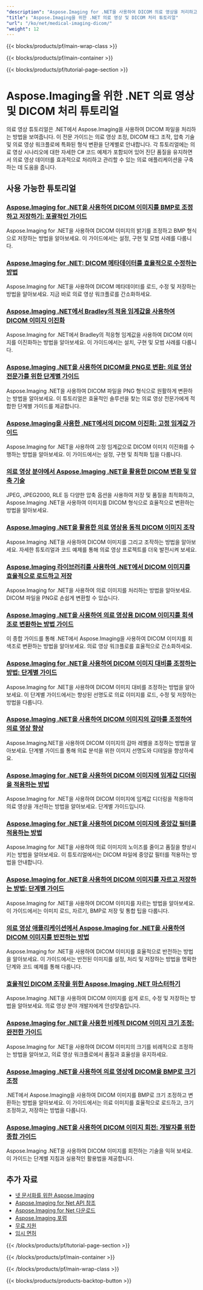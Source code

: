 ```yaml
---
"description": "Aspose.Imaging for .NET을 사용하여 DICOM 의료 영상을 처리하고, 조정하고, 특수 의료 영상 작업을 수행하기 위한 전체 튜토리얼입니다."
"title": "Aspose.Imaging을 위한 .NET 의료 영상 및 DICOM 처리 튜토리얼"
"url": "/ko/net/medical-imaging-dicom/"
"weight": 12
---
```


{{< blocks/products/pf/main-wrap-class >}}

{{< blocks/products/pf/main-container >}}

{{< blocks/products/pf/tutorial-page-section >}}
# Aspose.Imaging을 위한 .NET 의료 영상 및 DICOM 처리 튜토리얼

의료 영상 튜토리얼은 .NET에서 Aspose.Imaging을 사용하여 DICOM 파일을 처리하는 방법을 보여줍니다. 이 전문 가이드는 의료 영상 조정, DICOM 태그 조작, 압축 기술 및 의료 영상 워크플로에 특화된 형식 변환을 단계별로 안내합니다. 각 튜토리얼에는 의료 영상 시나리오에 대한 자세한 C# 코드 예제가 포함되어 있어 진단 품질을 유지하면서 의료 영상 데이터를 효과적으로 처리하고 관리할 수 있는 의료 애플리케이션을 구축하는 데 도움을 줍니다.

## 사용 가능한 튜토리얼

### [Aspose.Imaging for .NET을 사용하여 DICOM 이미지를 BMP로 조정하고 저장하기: 포괄적인 가이드](./adjust-dicom-brightness-save-as-bmp-aspose-imaging-net/)
Aspose.Imaging for .NET을 사용하여 DICOM 이미지의 밝기를 조정하고 BMP 형식으로 저장하는 방법을 알아보세요. 이 가이드에서는 설정, 구현 및 모범 사례를 다룹니다.

### [Aspose.Imaging for .NET: DICOM 메타데이터를 효율적으로 수정하는 방법](./aspose-imaging-dotnet-modify-dicom-metadata/)
Aspose.Imaging for .NET을 사용하여 DICOM 메타데이터를 로드, 수정 및 저장하는 방법을 알아보세요. 지금 바로 의료 영상 워크플로를 간소화하세요.

### [Aspose.Imaging .NET에서 Bradley의 적응 임계값을 사용하여 DICOM 이미지 이진화](./dicom-binarization-bradleys-adaptive-threshold-aspose-imaging-net/)
Aspose.Imaging for .NET에서 Bradley의 적응형 임계값을 사용하여 DICOM 이미지를 이진화하는 방법을 알아보세요. 이 가이드에서는 설치, 구현 및 모범 사례를 다룹니다.

### [Aspose.Imaging .NET을 사용하여 DICOM을 PNG로 변환: 의료 영상 전문가를 위한 단계별 가이드](./convert-dicom-to-png-aspose-imaging-net-tutorial/)
Aspose.Imaging .NET을 사용하여 DICOM 파일을 PNG 형식으로 원활하게 변환하는 방법을 알아보세요. 이 튜토리얼은 효율적인 솔루션을 찾는 의료 영상 전문가에게 적합한 단계별 가이드를 제공합니다.

### [Aspose.Imaging을 사용한 .NET에서의 DICOM 이진화: 고정 임계값 가이드](./dicom-binarization-fixed-threshold-aspose-imaging-dotnet/)
Aspose.Imaging for .NET을 사용하여 고정 임계값으로 DICOM 이미지 이진화를 수행하는 방법을 알아보세요. 이 가이드에서는 설정, 구현 및 최적화 팁을 다룹니다.

### [의료 영상 분야에서 Aspose.Imaging .NET을 활용한 DICOM 변환 및 압축 기술](./dicom-conversion-compression-aspose-imaging-dotnet/)
JPEG, JPEG2000, RLE 등 다양한 압축 옵션을 사용하여 저장 및 품질을 최적화하고, Aspose.Imaging .NET을 사용하여 이미지를 DICOM 형식으로 효율적으로 변환하는 방법을 알아보세요.

### [Aspose.Imaging .NET을 활용한 의료 영상용 동적 DICOM 이미지 조작](./dynamic-dicom-image-manipulation-aspose-imaging-net/)
Aspose.Imaging .NET을 사용하여 DICOM 이미지를 그리고 조작하는 방법을 알아보세요. 자세한 튜토리얼과 코드 예제를 통해 의료 영상 프로젝트를 더욱 발전시켜 보세요.

### [Aspose.Imaging 라이브러리를 사용하여 .NET에서 DICOM 이미지를 효율적으로 로드하고 저장](./load-save-dicom-images-aspose-imaging-net/)
Aspose.Imaging for .NET을 사용하여 의료 이미지를 처리하는 방법을 알아보세요. DICOM 파일을 PNG로 손쉽게 변환할 수 있습니다.

### [Aspose.Imaging .NET을 사용하여 의료 영상용 DICOM 이미지를 회색조로 변환하는 방법 가이드](./convert-dicom-images-to-grayscale-using-aspose-imaging-net/)
이 종합 가이드를 통해 .NET에서 Aspose.Imaging을 사용하여 DICOM 이미지를 회색조로 변환하는 방법을 알아보세요. 의료 영상 워크플로를 효율적으로 간소화하세요.

### [Aspose.Imaging for .NET을 사용하여 DICOM 이미지 대비를 조정하는 방법: 단계별 가이드](./adjust-dicom-image-contrast-aspose-imaging-net/)
Aspose.Imaging for .NET을 사용하여 DICOM 이미지 대비를 조정하는 방법을 알아보세요. 이 단계별 가이드에서는 향상된 선명도로 의료 이미지를 로드, 수정 및 저장하는 방법을 다룹니다.

### [Aspose.Imaging .NET을 사용하여 DICOM 이미지의 감마를 조정하여 의료 영상 향상](./adjust-gamma-dicom-aspose-imaging-dotnet/)
Aspose.Imaging.NET을 사용하여 DICOM 이미지의 감마 레벨을 조정하는 방법을 알아보세요. 단계별 가이드를 통해 의료 분석을 위한 이미지 선명도와 디테일을 향상하세요.

### [Aspose.Imaging for .NET을 사용하여 DICOM 이미지에 임계값 디더링을 적용하는 방법](./apply-threshold-dithering-dicom-images-aspose-imaging-net/)
Aspose.Imaging for .NET을 사용하여 DICOM 이미지에 임계값 디더링을 적용하여 의료 영상을 개선하는 방법을 알아보세요. 단계별 가이드입니다.

### [Aspose.Imaging for .NET을 사용하여 DICOM 이미지에 중앙값 필터를 적용하는 방법](./apply-median-filter-dicom-image-aspose-imaging-net/)
Aspose.Imaging for .NET을 사용하여 의료 이미지의 노이즈를 줄이고 품질을 향상시키는 방법을 알아보세요. 이 튜토리얼에서는 DICOM 파일에 중앙값 필터를 적용하는 방법을 안내합니다.

### [Aspose.Imaging for .NET을 사용하여 DICOM 이미지를 자르고 저장하는 방법: 단계별 가이드](./crop-save-dicom-images-aspose-imaging-net/)
Aspose.Imaging for .NET을 사용하여 DICOM 이미지를 자르는 방법을 알아보세요. 이 가이드에서는 이미지 로드, 자르기, BMP로 저장 및 통합 팁을 다룹니다.

### [의료 영상 애플리케이션에서 Aspose.Imaging for .NET을 사용하여 DICOM 이미지를 반전하는 방법](./flip-dicom-images-using-aspose-imaging-for-net/)
Aspose.Imaging for .NET을 사용하여 DICOM 이미지를 효율적으로 반전하는 방법을 알아보세요. 이 가이드에서는 반전된 이미지를 설정, 처리 및 저장하는 방법을 명확한 단계와 코드 예제를 통해 다룹니다.

### [효율적인 DICOM 조작을 위한 Aspose.Imaging .NET 마스터하기](./aspose-imaging-net-dicom-manipulation-guide/)
Aspose.Imaging .NET을 사용하여 DICOM 이미지를 쉽게 로드, 수정 및 저장하는 방법을 알아보세요. 의료 영상 분야 개발자에게 안성맞춤입니다.

### [Aspose.Imaging for .NET을 사용한 비례적 DICOM 이미지 크기 조정: 완전한 가이드](./resize-dicom-images-proportionally-aspose-imaging-net/)
Aspose.Imaging for .NET을 사용하여 DICOM 이미지의 크기를 비례적으로 조정하는 방법을 알아보고, 의료 영상 워크플로에서 품질과 효율성을 유지하세요.

### [Aspose.Imaging .NET을 사용하여 의료 영상에 DICOM을 BMP로 크기 조정](./resize-dicom-bmp-aspose-imaging-net/)
.NET에서 Aspose.Imaging을 사용하여 DICOM 이미지를 BMP로 크기 조정하고 변환하는 방법을 알아보세요. 이 가이드에서는 의료 이미지를 효율적으로 로드하고, 크기 조정하고, 저장하는 방법을 다룹니다.

### [Aspose.Imaging .NET을 사용하여 DICOM 이미지 회전: 개발자를 위한 종합 가이드](./rotate-dicom-images-aspose-imaging-net/)
Aspose.Imaging .NET을 사용하여 DICOM 이미지를 회전하는 기술을 익혀 보세요. 이 가이드는 단계별 지침과 실용적인 활용법을 제공합니다.

## 추가 자료

- [넷 문서화를 위한 Aspose.Imaging](https://docs.aspose.com/imaging/net/)
- [Aspose.Imaging for Net API 참조](https://reference.aspose.com/imaging/net/)
- [Aspose.Imaging for Net 다운로드](https://releases.aspose.com/imaging/net/)
- [Aspose.Imaging 포럼](https://forum.aspose.com/c/imaging)
- [무료 지원](https://forum.aspose.com/)
- [임시 면허](https://purchase.aspose.com/temporary-license/)

{{< /blocks/products/pf/tutorial-page-section >}}

{{< /blocks/products/pf/main-container >}}

{{< /blocks/products/pf/main-wrap-class >}}

{{< blocks/products/products-backtop-button >}}